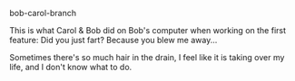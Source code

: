 bob-carol-branch

This is what Carol & Bob did on Bob's computer when working on the first feature: Did you just fart? Because you blew me away...

Sometimes there's so much hair in the drain, I feel like it is taking over my life, and I don't know what to do. 
